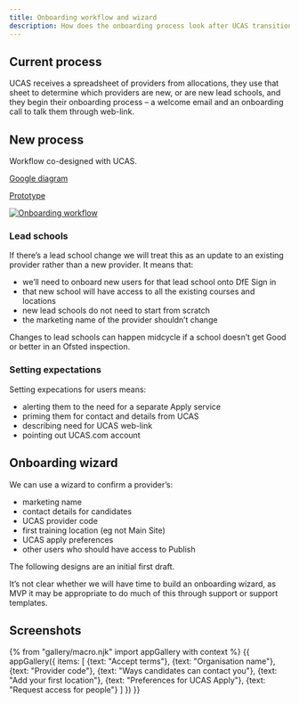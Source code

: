 ```yaml
---
title: Onboarding workflow and wizard
description: How does the onboarding process look after UCAS transition?
---
```

## Current process

UCAS receives a spreadsheet of providers from allocations, they use that sheet to determine which providers are new, or are new lead schools, and they begin their onboarding process – a welcome email and an onboarding call to talk them through web-link.

## New process

Workflow co-designed with UCAS.

[Google diagram](https://docs.google.com/drawings/d/12slZCbsAB8m0-T9s_QGmqFZRxhwF1KfkoiN2g4Xk0mY/edit)

[Prototype](https://manage-courses-prototype.herokuapp.com/onboarding/accept-terms)

[![Onboarding workflow](/images/publish-teacher-training-courses/onboarding-wizard/onboarding-workflow.svg)](https://docs.google.com/drawings/d/12slZCbsAB8m0-T9s_QGmqFZRxhwF1KfkoiN2g4Xk0mY/edit)

### Lead schools

If there’s a lead school change we will treat this as an update to an existing provider rather than a new provider. It means that:

* we’ll need to onboard new users for that lead school onto DfE Sign in
* that new school will have access to all the existing courses and locations
* new lead schools do not need to start from scratch
* the marketing name of the provider shouldn’t change

Changes to lead schools can happen midcycle if a school doesn’t get Good or better in an Ofsted inspection.

### Setting expectations

Setting expecations for users means:

* alerting them to the need for a separate Apply service
* priming them for contact and details from UCAS
* describing need for UCAS web-link
* pointing out UCAS.com account

## Onboarding wizard

We can use a wizard to confirm a provider’s:

* marketing name
* contact details for candidates
* UCAS provider code
* first training location (eg not Main Site)
* UCAS apply preferences
* other users who should have access to Publish

The following designs are an initial first draft.

It’s not clear whether we will have time to build an onboarding wizard, as MVP it may be appropriate to do much of this through support or support templates.

## Screenshots

{% from "gallery/macro.njk" import appGallery with context %}
{{ appGallery({
  items: [
    {text: "Accept terms"},
    {text: "Organisation name"},
    {text: "Provider code"},
    {text: "Ways candidates can contact you"},
    {text: "Add your first location"},
    {text: "Preferences for UCAS Apply"},
    {text: "Request access for people"}
  ]
}) }}
